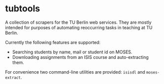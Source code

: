 # tubtools
A collection of scrapers for the TU Berlin web services.
They are mostly intended for purposes of automating reoccurring tasks in teaching at TU Berlin.

Currently the following features are supported:

- Searching students by name, mail or student id on MOSES.
- Downloading assignments from an ISIS course and auto-extracting them.

For convenience two command-line utilities are provided: `isisdl` and `moses-extract`.
